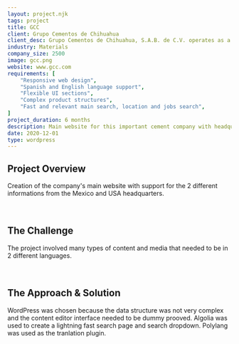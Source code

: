 ```yaml
---
layout: project.njk
tags: project
title: GCC
client: Grupo Cementos de Chihuahua
client_desc: Grupo Cementos de Chihuahua, S.A.B. de C.V. operates as a building products company. The Company produces, distributes, and markets cement, ready-mix concrete, aggregates and other building materials related to the construction industries. Grupo Cementos de Chihuahua serves customers in Mexico, Canada, and the United States.
industry: Materials
company_size: 2500
image: gcc.png
website: www.gcc.com
requirements: [
    "Responsive web design",
    "Spanish and English language support",
    "Flexible UI sections",
    "Complex product structures",
    "Fast and relevant main search, location and jobs search",
]
project_duration: 6 months
description: Main website for this important cement company with headquarters in Mexico and USA.
date: 2020-12-01
type: wordpress
---
```


## Project Overview
Creation of the company's main website with support for the 2 different informations from the Mexico and USA headquarters.
\
&nbsp;
\
&nbsp;
## The Challenge
The project involved many types of content and media that needed to be in 2 different languages.
\
&nbsp;
\
&nbsp;
## The Approach & Solution
WordPress was chosen because the data structure was not very complex and the content editor interface needed to be dummy prooved. Algolia was used to create a lightning fast search page and search dropdown.
Polylang was used as the tranlation plugin.